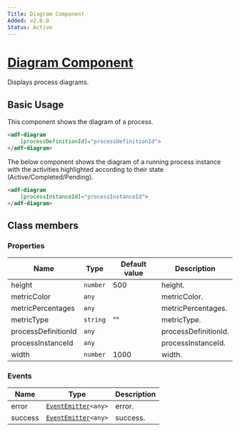 ```yaml
---
Title: Diagram Component
Added: v2.0.0
Status: Active
---
```


# [Diagram Component](../../../lib/insights/src/lib/diagram/components/diagram.component.ts "Defined in diagram.component.ts")

Displays process diagrams.

## Basic Usage

This component shows the diagram of a process.

```html
<adf-diagram 
    [processDefinitionId]="processDefinitionId">
</adf-diagram>
```

The below component shows the diagram of a running process instance with the activities highlighted according to their state (Active/Completed/Pending).

```html
<adf-diagram 
    [processInstanceId]="processInstanceId">
</adf-diagram>
```

## Class members

### Properties

| Name | Type | Default value | Description |
| ---- | ---- | ------------- | ----------- |
| height | `number` | 500 | height. |
| metricColor | `any` |  | metricColor. |
| metricPercentages | `any` |  | metricPercentages. |
| metricType | `string` | "" | metricType. |
| processDefinitionId | `any` |  | processDefinitionId. |
| processInstanceId | `any` |  | processInstanceId. |
| width | `number` | 1000 | width. |

### Events

| Name | Type | Description |
| ---- | ---- | ----------- |
| error | [`EventEmitter`](https://angular.io/api/core/EventEmitter)`<any>` | error. |
| success | [`EventEmitter`](https://angular.io/api/core/EventEmitter)`<any>` | success. |
